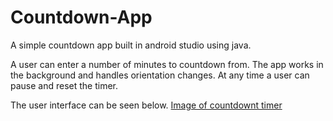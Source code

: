 # Countdown-App
A simple countdown app built in android studio using java.

A user can enter a number of minutes to countdown from. The app works in the background and handles orientation changes. 
At any time a user can pause and reset the timer. 

The user interface can be seen below. 
[Image of countdownt timer]()
